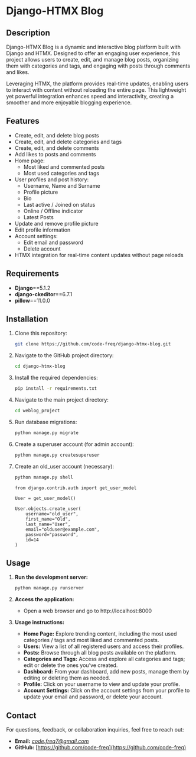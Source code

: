 # Django-HTMX Blog

## Description

Django-HTMX Blog is a dynamic and interactive blog platform built with Django and HTMX. Designed to offer an engaging user experience, this project allows users to create, edit, and manage blog posts, organizing them with categories and tags, and engaging with posts through comments and likes.

Leveraging HTMX, the platform provides real-time updates, enabling users to interact with content without reloading the entire page. This lightweight yet powerful integration enhances speed and interactivity, creating a smoother and more enjoyable blogging experience.

## Features

- Create, edit, and delete blog posts
- Create, edit, and delete categories and tags
- Create, edit, and delete comments
- Add likes to posts and comments
- Home page:
  - Most liked and commented posts
  - Most used categories and tags
- User profiles and post history:
  - Username, Name and Surname
  - Profile picture
  - Bio
  - Last active / Joined on status
  - Online / Offline indicator
  - Latest Posts
- Update and remove profile picture
- Edit profile information
- Account settings:
  - Edit email and password
  - Delete account
- HTMX integration for real-time content updates without page reloads


## Requirements

- **Django**==5.1.2
- **django-ckeditor**==6.7.1
- **pillow**==11.0.0

## Installation

1. Clone this repository:

    ```bash
    git clone https://github.com/code-freq/django-htmx-blog.git
    ```
2. Navigate to the GitHub project directory:
    ```bash
    cd django-htmx-blog
    ```

3. Install the required dependencies:
    ```bash
    pip install -r requirements.txt
    ```

4. Navigate to the main project directory:
    ```bash
    cd weblog_project
    ```

5. Run database migrations:
    ```bash
    python manage.py migrate
    ```

6. Create a superuser account (for admin account):
    ```bash
    python manage.py createsuperuser
    ```

7. Create an old_user account (necessary):
    ```bash
    python manage.py shell
    ```
    ```
    from django.contrib.auth import get_user_model
    ```
    ```
    User = get_user_model()
    ```
    ```
    User.objects.create_user(
        username="old_user",
        first_name="Old",
        last_name="User",
        email="olduser@example.com",
        password="password",
        id=14
    )
    ```

## Usage

1. **Run the development server:**
    ```bash
    python manage.py runserver
    ```
2. **Access the application:**
    - Open a web browser and go to http://localhost:8000

3. **Usage instructions:**
    - **Home Page:** Explore trending content, including the most used categories / tags and most liked and commented posts.
    - **Users:** View a list of all registered users and access their profiles.
    - **Posts:** Browse through all blog posts available on the platform.
    - **Categories and Tags:** Access and explore all categories and tags; edit or delete the ones you’ve created.
    - **Dashboard:** From your dashboard, add new posts, manage them by editing or deleting them as needed.
    - **Profile:** Click on your username to view and update your profile.
    - **Account Settings:** Click on the account settings from your profile to update your email and password, or delete your account.

## Contact
For questions, feedback, or collaboration inquiries, feel free to reach out:
- **Email:** *code.freq7@gmail.com*
- **GitHub:** [https://github.com/code-freq](https://github.com/code-freq)